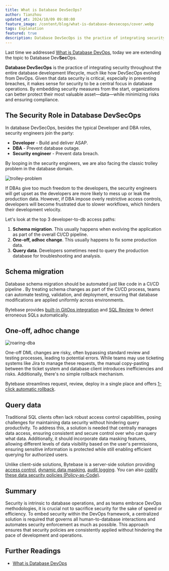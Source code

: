 ```yaml
---
title: What is Database DevSecOps?
author: Tianzhou
updated_at: 2024/10/09 09:00:00
feature_image: /content/blog/what-is-database-devsecops/cover.webp
tags: Explanation
featured: true
description: Database DevSecOps is the practice of integrating security throughout the entire database development lifecycle, much like how DevSecOps evolved from DevOps.
---
```


Last time we addressed [What is Database DevOps](/blog/what-is-database-devops/), today we are extending
the topic to Database Dev**Sec**Ops.

**Database DevSecOps** is the practice of integrating security throughout the entire database development
lifecycle, much like how DevSecOps evolved from DevOps. Given that data security is critical,
especially in preventing breaches, it makes sense for security to be a central focus in database operations.
By embedding security measures from the start, organizations can better protect their most valuable
asset—data—while minimizing risks and ensuring compliance.

## The Security Role in Database DevSecOps

In database DevSecOps, besides the typical Developer and DBA roles, security engineers join the party:

- **Developer** - Build and deliver ASAP.
- **DBA** - Prevent database outage.
- **Security engineer** - Prevent data breach.

By looping in the security engineers, we are also facing the classic trolley problem in the database domain.

![trolley-problem](/content/blog/what-is-database-devsecops/trolley-problem.webp)

If DBAs give too much freedom to the developers, the security engineers will get upset as the developers
are more likely to mess up or leak the production data. However, if DBA impose overly restrictive access controls,
developers will become frustrated due to slower workflows, which hinders their development velocity.

Let's look at the top 3 developer-to-db access paths:

1. **Schema migration**. This usually happens when evolving the application as part of the overall CI/CD pipeline.
1. **One-off, adhoc change**. This usually happens to fix some production data.
1. **Query data**. Developers sometimes need to query the production database for troubleshooting and analysis.

## Schema migration

Database schema migration should be automated just like code in a CI/CD pipeline . By treating schema changes
as part of the CI/CD process, teams can automate testing, validation, and deployment, ensuring that database
modifications are applied uniformly across environments.

<HintBlock type="info">

Bytebase provides [built-in GitOps integration](/docs/vcs-integration/overview/) and [SQL Review](/docs/sql-review/overview/) to detect erroneous SQLs automatically.

</HintBlock>

## One-off, adhoc change

![roaring-dba](/content/blog/what-is-database-devsecops/roaring-dba.webp)

One-off DML changes are risky, often bypassing standard review and testing processes, leading to potential errors.
While teams may use ticketing systems like Jira to manage these requests, the manual copy-pasting between the ticket system and database client introduces inefficiencies and risks. Additionally, there's no simple rollback mechanism.

<HintBlock type="info">

Bytebase streamlines request, review, deploy in a single place and offers [1-click automatic rollback](/docs/change-database/rollback-data-changes/).

</HintBlock>

## Query data

Traditional SQL clients often lack robust access control capabilities, posing challenges for
maintaining data security without hindering query productivity. To address this, a solution is needed
that centrally manages data access, ensuring consistent and secure control over who can query what data.
Additionally, it should incorporate data masking features, allowing different levels of data visibility
based on the user's permissions, ensuring sensitive information is protected while still enabling
efficient querying for authorized users.

<HintBlock type="info">

Unlike client-side solutions, Bytebase is a server-side solution providing [access control](/docs/security/database-permission/overview/), [dynamic data masking](/docs/security/data-masking/overview/), [audit logging](/docs/security/audit-log/). You can also [codify these data security policies (Policy-as-Code)](https://github.com/bytebase/api-example/tree/main/data-security).

</HintBlock>

## Summary

Security is intrinsic to database operations, and as teams embrace DevOps methodologies, it is crucial not to sacrifice security for the sake of speed or efficiency.
To embed security within the DevOps framework, a centralized solution is required that governs all human-to-database interactions and automates security enforcement as much as possible. This approach ensures that security policies are consistently applied without hindering the pace of development and operations.

## Further Readings

- [What is Database DevOps](/blog/what-is-database-devops/)
